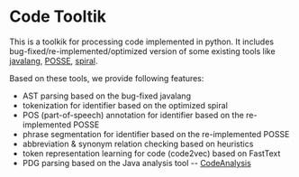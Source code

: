 # Code Tooltik

This is a toolkik for processing code implemented in python.
It includes bug-fixed/re-implemented/optimized version of some existing tools like [javalang](https://github.com/c2nes/javalang), [POSSE](https://github.com/samirgupta/POSSE), [spiral](https://github.com/casics/spiral).

Based on these tools, we provide following features:
- AST parsing based on the bug-fixed javalang
- tokenization for identifier based on the optimized spiral
- POS (part-of-speech) annotation for identifier based on the re-implemented POSSE
- phrase segmentation for identifier based on the re-implemented POSSE
- abbreviation & synonym relation checking based on heuristics
- token representation learning for code (code2vec) based on FastText
- PDG parsing based on the Java analysis tool -- [CodeAnalysis](https://github.com/FudanSELab/CodeAnalysis)

